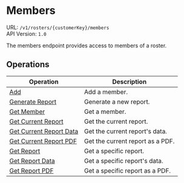 # Members

URL: `/v1/rosters/{customerKey}/members` \
API Version: `1.0`

The members endpoint provides access to members of a roster.

## Operations

| Operation | Description |
| - | - |
| [Add](add.md) | Add a member. |
| [Generate Report](generate-report.md) | Generate a new report. |
| [Get Member](get.md) | Get a member. |
| [Get Current Report](get-current-report.md) | Get the current report. |
| [Get Current Report Data](get-current-report-data.md) | Get the current report's data. |
| [Get Current Report PDF](get-current-report-pdf.md) | Get the current report as a PDF. |
| [Get Report](get-report.md) | Get a specific report. |
| [Get Report Data](get-report-data.md) | Get a specific report's data. |
| [Get Report PDF](get-report-pdf.md) | Get a specific report as a PDF. |
